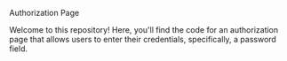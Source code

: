 
Authorization Page


Welcome to this repository! Here, you'll find the code for an authorization page that allows users to enter their credentials, specifically, a password field.
